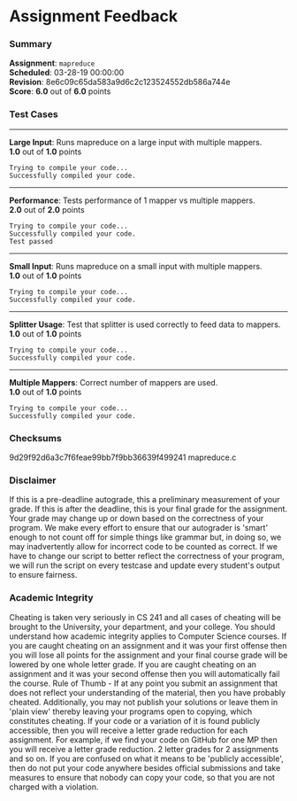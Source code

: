 # Assignment Feedback

### Summary

**Assignment**: `mapreduce`  
**Scheduled**: 03-28-19 00:00:00  
**Revision**: 8e6c09c65da583a9d6c2c123524552db586a744e  
**Score**: **6.0** out of **6.0** points

### Test Cases
---

**Large Input**: Runs mapreduce on a large input with multiple mappers.  
**1.0** out of **1.0** points
```
Trying to compile your code...
Successfully compiled your code.
```
---

**Performance**: Tests performance of 1 mapper vs multiple mappers.  
**2.0** out of **2.0** points
```
Trying to compile your code...
Successfully compiled your code.
Test passed
```
---

**Small Input**: Runs mapreduce on a small input with multiple mappers.  
**1.0** out of **1.0** points
```
Trying to compile your code...
Successfully compiled your code.
```
---

**Splitter Usage**: Test that splitter is used correctly to feed data to mappers.  
**1.0** out of **1.0** points
```
Trying to compile your code...
Successfully compiled your code.
```
---

**Multiple Mappers**: Correct number of mappers are used.  
**1.0** out of **1.0** points
```
Trying to compile your code...
Successfully compiled your code.
```
### Checksums

9d29f92d6a3c7f6feae99bb7f9bb36639f499241 mapreduce.c


### Disclaimer
If this is a pre-deadline autograde, this a preliminary measurement of your grade.
If this is after the deadline, this is your final grade for the assignment.
Your grade may change up or down based on the correctness of your program.
We make every effort to ensure that our autograder is 'smart' enough to not count off
for simple things like grammar but, in doing so, we may inadvertently allow for
incorrect code to be counted as correct.
If we have to change our script to better reflect the correctness of your program,
we will run the script on every testcase and update every student's output to ensure fairness.



### Academic Integrity
Cheating is taken very seriously in CS 241 and all cases of cheating will be brought to the University, your department, and your college.
You should understand how academic integrity applies to Computer Science courses.
If you are caught cheating on an assignment and it was your first offense then you will lose all points for the assignment and your final course
grade will be lowered by one whole letter grade. If you are caught cheating on an assignment and it was your second offense then you will automatically fail the course.
Rule of Thumb - If at any point you submit an assignment that does not reflect your understanding of the material, then you have probably cheated.
Additionally, you may not publish your solutions or leave them in 'plain view' thereby leaving your programs open to copying, which constitutes cheating.
If your code or a variation of it is found publicly accessible, then you will receive a letter grade reduction for each assignment.
For example, if we find your code on GitHub for one MP then you will receive a letter grade reduction. 2 letter grades for 2 assignments and so on.
If you are confused on what it means to be 'publicly accessible', then do not put your code anywhere besides official submissions and take measures
to ensure that nobody can copy your code, so that you are not charged with a violation.


